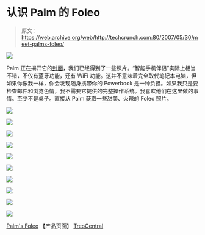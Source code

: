 # 认识 Palm 的 Foleo 

> 原文：<https://web.archive.org/web/http://techcrunch.com:80/2007/05/30/meet-palms-foleo/>

![](img/deafcbf29eb10d647ffd06539f322578.png)

Palm 正在揭开它的[封面](https://web.archive.org/web/20150627021058/http://crunchgear.com/2007/05/30/scoop-new-palm-device-is-foleo-dont-call-it-a-laptop/)，我们已经得到了一些照片。“智能手机伴侣”实际上相当不错，不仅有蓝牙功能，还有 WiFi 功能。这并不意味着完全取代笔记本电脑，但如果你像我一样，你会发现随身携带你的 Powerbook 是一种负担。如果我只是要检查邮件和浏览色情，我不需要它提供的完整操作系统。我喜欢他们在这里做的事情。至少不是桌子。直接从 Palm 获取一些甜美、火辣的 Foleo 照片。

[![](img/f9eff9118e360bee76c989e9671024e7.png)](https://web.archive.org/web/20150627021058/http://old.crunchgear.com/wp-content/testphotos/foleogal/Foleo_top_jpg.jpg)

[![](img/7d2ff67c093a5f6199314dec368978f9.png)](https://web.archive.org/web/20150627021058/http://old.crunchgear.com/wp-content/testphotos/foleogal/Foleo_L_side_open_jpg.jpg)

[![](img/af5f7a3bbad1014109f4b6b1a44174fc.png)](https://web.archive.org/web/20150627021058/http://old.crunchgear.com/wp-content/testphotos/foleogal/Foleo_top_glow_jpg.jpg)

[![](img/c14b2308b293e23b4956ff34a5305cd7.png)](https://web.archive.org/web/20150627021058/http://old.crunchgear.com/wp-content/testphotos/foleogal/Foleo_front_closed_L_jpg.jpg)

[![](img/574dd4d1b3affda0e7155223ee691ac3.png)](https://web.archive.org/web/20150627021058/http://old.crunchgear.com/wp-content/testphotos/foleogal/Foleo_CU_1_jpg.jpg)

[![](img/897f9a9088105af86fd29a8e41db6398.png)](https://web.archive.org/web/20150627021058/http://old.crunchgear.com/wp-content/testphotos/foleogal/Foleo_R_side_seq_jpg.jpg)

[![](img/a3d0c988d7d5b81b2b14a4c33423115c.png)](https://web.archive.org/web/20150627021058/http://old.crunchgear.com/wp-content/testphotos/foleogal/Foleo_back_open_R_750_jpg.jpg)

[![](img/63a1690f65e10b1d8def149bcbf3e9a2.png)](https://web.archive.org/web/20150627021058/http://old.crunchgear.com/wp-content/testphotos/foleogal/Foleo_back_halfopen_R_jpg.jpg)

[![](img/b5c7a10952f054aa91d4e9758830a355.png)](https://web.archive.org/web/20150627021058/http://old.crunchgear.com/wp-content/testphotos/foleogal/Foleo_headon_blue_seq1_jpg.jpg)

[![](img/f22aa1ccdb40a667306f7f0370122bab.png)](https://web.archive.org/web/20150627021058/http://old.crunchgear.com/wp-content/testphotos/foleogal/Foleo_headon_seq2_jpg.jpg)

[Palm's Foleo](https://web.archive.org/web/20150627021058/http://www.palm.com/us/products/mobilecompanion/foleo/index.html?creativeID=US_BB_foleo_announcement) 【产品页面】
[TreoCentral](https://web.archive.org/web/20150627021058/http://www.treocentral.com/content/Stories/1219-1.htm)